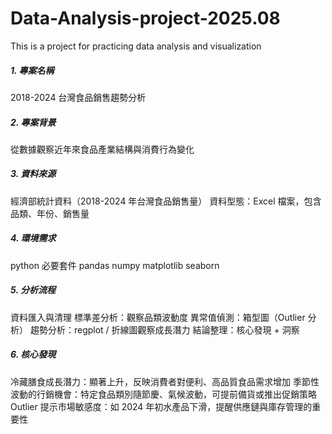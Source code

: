 # Data-Analysis-project-2025.08
This is a project for practicing data analysis and visualization

##### 1. 專案名稱
2018-2024 台灣食品銷售趨勢分析

##### 2. 專案背景
從數據觀察近年來食品產業結構與消費行為變化

##### 3. 資料來源
經濟部統計資料（2018-2024 年台灣食品銷售量）
資料型態：Excel 檔案，包含品類、年份、銷售量

##### 4. 環境需求
python
必要套件
pandas numpy matplotlib seaborn 

##### 5. 分析流程
資料匯入與清理
標準差分析：觀察品類波動度
異常值偵測：箱型圖（Outlier 分析）
趨勢分析：regplot / 折線圖觀察成長潛力
結論整理：核心發現 + 洞察

##### 6. 核心發現
冷藏膳食成長潛力：顯著上升，反映消費者對便利、高品質食品需求增加
季節性波動的行銷機會：特定食品類別隨節慶、氣候波動，可提前備貨或推出促銷策略
Outlier 提示市場敏感度：如 2024 年初水產品下滑，提醒供應鏈與庫存管理的重要性
